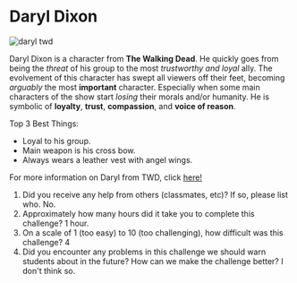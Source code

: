 # Daryl Dixon
![daryl twd](https://cloud.githubusercontent.com/assets/22505026/19132353/e6bc3a5c-8b07-11e6-885a-10cac30cfbfb.jpg)


Daryl Dixon is a character from **The Walking Dead**. He quickly goes from being the *threat* of his group to the most *trustworthy and loyal* ally. The evolvement of this character has swept all viewers off their feet, becoming *arguably* the most **important** character. Especially when some main characters of the show start *losing* their morals and/or humanity. He is symbolic of **loyalty**, **trust**, **compassion**, and **voice of reason**. 

Top 3 Best Things:
* Loyal to his group. 
* Main weapon is his cross bow.
* Always wears a leather vest with angel wings.

For more information on Daryl from TWD, click [here!](http://walkingdead.wikia.com/wiki/Daryl_Dixon_(TV_Series))






1. Did you receive any help from others (classmates, etc)? If so, please list who.
No.
2. Approximately how many hours did it take you to complete this challenge?
1 hour. 
3. On a scale of 1 (too easy) to 10 (too challenging), how difficult was this challenge?
4
4. Did you encounter any problems in this challenge we should warn students about in the future? How can we make the challenge better?
I don't think so. 
